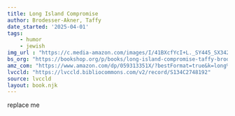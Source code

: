```yaml
---
title: Long Island Compromise
author: Brodesser-Akner, Taffy
date_started: '2025-04-01'
tags:  
    - humor 
    - jewish
img_url : "https://c.media-amazon.com/images/I/41BXcfYcI+L._SY445_SX342_.jpg"
bs_org: "https://bookshop.org/p/books/long-island-compromise-taffy-brodesser-akner/15537662?ean=9780593133491&next=t"
amz_com: "https://www.amazon.com/dp/059313351X/?bestFormat=true&k=long%20island%20compromise"
lvccld: "https://lvccld.bibliocommons.com/v2/record/S134C2748192"
source: lvccld
layout: book.njk
---
```

replace me
